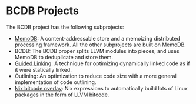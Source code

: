 # BCDB Projects

The BCDB project has the following subprojects:

- [MemoDB]: A content-addressable store and a memoizing distributed processing
  framework. All the other subprojects are built on MemoDB.
- BCDB: The BCDB proper splits LLVM modules into pieces, and uses MemoDB to
  deduplicate and store them.
- [Guided Linking]: A technique for optimizing dynamically linked code as if it
  were statically linked.
- Outlining: An optimization to reduce code size with a more general
  implementation of code outlining.
- [Nix bitcode overlay]: Nix expressions to automatically build lots of Linux
  packages in the form of LLVM bitcode.

[Guided Linking]: ./guided-linking/README.md
[MemoDB]: ./memodb/README.md
[Nix bitcode overlay]: ../nix/bitcode-overlay/README.md
